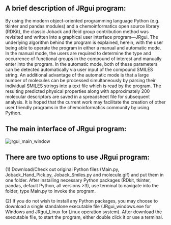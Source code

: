 ## A brief description of JRgui program:

By using the modern object-oriented programming language Python (e.g. tkinter and pandas modules) and a chemoinformatics open source library (RDKit), the classic Joback and Reid group contribution method was revisited and written into a graphical user interface program—JRgui. The underlying algorithm behind the program is explained, herein, with the user being able to operate the program in either a manual and automatic mode. In the manual mode, the users are required to determine the type and occurrence of functional groups in the compound of interest and manually enter into the program. In the automatic mode, both of these parameters can be detected automatically via user input of the compound SMILES string. An additional advantage of the automatic mode is that a large number of molecules can be processed simultaneously by parsing their individual SMILES strings into a text file which is read by the program. The resulting predicted physical properties along with approximately 200 molecular descriptors are saved in a spreadsheet file for subsequent analysis. It is hoped that the current work may facilitate the creation of other user friendly programs in the chemoinformatics community by using Python.

## The main interface of JRgui program:

![jrgui_main_window](https://user-images.githubusercontent.com/8492535/29347443-51c28124-8212-11e7-9ea9-cda3ac0d5d96.png)

## There are two options to use JRgui program: 

(1) Download/Check out original Python files (Main.py, Joback_Hand_Pick.py, Joback_Smiles.py and molecule.gif) and put them in one folder. After installing necessary Python packages (RDkit, tkinter, pandas, default Python, all versions >3), use terminal to navigate into the folder, type Main.py to invoke the program. 

(2) If you do not wish to install any Python packages, you may choose to download a single standalone executable file (JRgui_windows.exe for Windows and JRgui_Linux for Linux operation system). After download the executable file, to start the program, either double click it or use a terminal. 


